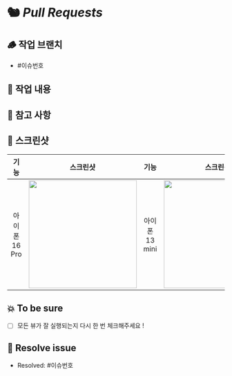 # 🐿️ *Pull Requests* 

## 🪵 **작업 브랜치**
- #이슈번호

## 🥔 **작업 내용**
<!-- 작업 내용을 적어주세요. -->

## 🚨 참고 사항
<!-- 참고사항을 적어주세요. -->

## 📸 스크린샷
|기능|스크린샷|기능|스크린샷|기능|스크린샷|
|:--:|:--:|:--:|:--:|:--:|:--:|
|아이폰 16 Pro|<img src = "" width ="250">|아이폰 13 mini|<img src = "" width ="250">|아이폰 se|<img src = "" width ="250">|

## 💥 To be sure
- [ ] 모든 뷰가 잘 실행되는지 다시 한 번 체크해주세요 !

## 🌰 Resolve issue
- Resolved: #이슈번호
